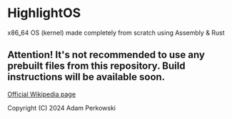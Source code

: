 # HighlightOS

x86_64 OS (kernel) made completely from scratch using Assembly & Rust

## Attention! It's not recommended to use any prebuilt files from this repository. Build instructions will be available soon.

[Official Wikipedia page](https://en.wikipedia.org/wiki/HighlightOS)

Copyright (C) 2024  Adam Perkowski
